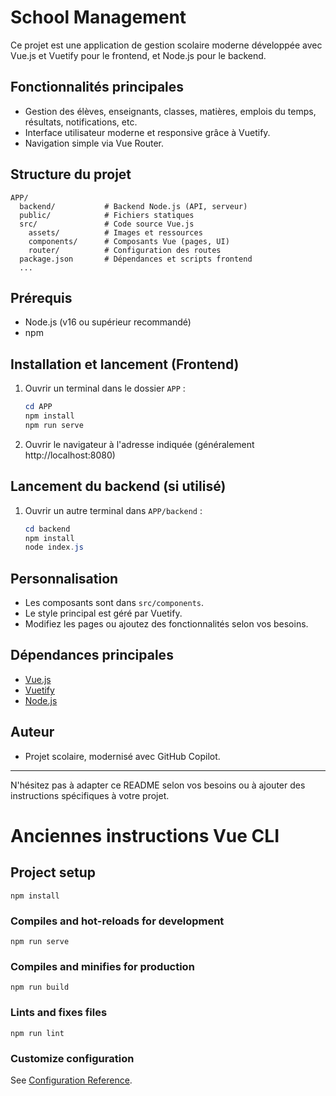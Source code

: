 # School Management

Ce projet est une application de gestion scolaire moderne développée avec Vue.js et Vuetify pour le frontend, et Node.js pour le backend.

## Fonctionnalités principales
- Gestion des élèves, enseignants, classes, matières, emplois du temps, résultats, notifications, etc.
- Interface utilisateur moderne et responsive grâce à Vuetify.
- Navigation simple via Vue Router.

## Structure du projet
```
APP/
  backend/           # Backend Node.js (API, serveur)
  public/            # Fichiers statiques
  src/               # Code source Vue.js
    assets/          # Images et ressources
    components/      # Composants Vue (pages, UI)
    router/          # Configuration des routes
  package.json       # Dépendances et scripts frontend
  ...
```

## Prérequis
- Node.js (v16 ou supérieur recommandé)
- npm

## Installation et lancement (Frontend)
1. Ouvrir un terminal dans le dossier `APP` :
   ```powershell
   cd APP
   npm install
   npm run serve
   ```
2. Ouvrir le navigateur à l'adresse indiquée (généralement http://localhost:8080)

## Lancement du backend (si utilisé)
1. Ouvrir un autre terminal dans `APP/backend` :
   ```powershell
   cd backend
   npm install
   node index.js
   ```

## Personnalisation
- Les composants sont dans `src/components`.
- Le style principal est géré par Vuetify.
- Modifiez les pages ou ajoutez des fonctionnalités selon vos besoins.

## Dépendances principales
- [Vue.js](https://vuejs.org/)
- [Vuetify](https://vuetifyjs.com/)
- [Node.js](https://nodejs.org/)

## Auteur
- Projet scolaire, modernisé avec GitHub Copilot.

---
N'hésitez pas à adapter ce README selon vos besoins ou à ajouter des instructions spécifiques à votre projet.

# Anciennes instructions Vue CLI

## Project setup
```
npm install
```

### Compiles and hot-reloads for development
```
npm run serve
```

### Compiles and minifies for production
```
npm run build
```

### Lints and fixes files
```
npm run lint
```

### Customize configuration
See [Configuration Reference](https://cli.vuejs.org/config/).
